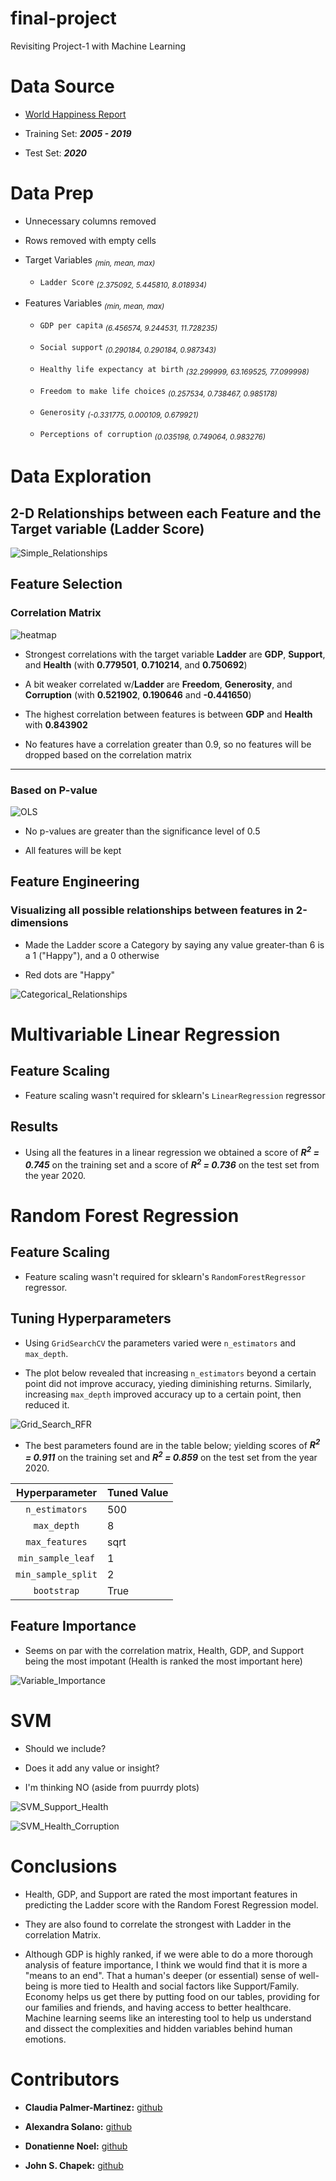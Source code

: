 # final-project
Revisiting Project-1 with Machine Learning

# Data Source  

* [World Happiness Report](https://worldhappiness.report/)  

* Training Set: **_2005 - 2019_**  

* Test Set: **_2020_**  

# Data Prep  

* Unnecessary columns removed  

* Rows removed with empty cells  

* Target Variables  _<sub>(min, mean, max)</sub>_  

	- `Ladder Score`  _<sub>(2.375092,  5.445810,  8.018934)</sub>_  

* Features Variables  _<sub>(min, mean, max)</sub>_  

	- `GDP per capita`  _<sub>(6.456574,  9.244531,  11.728235)</sub>_  

	- `Social support`  _<sub>(0.290184,  0.290184,  0.987343)</sub>_  

	- `Healthy life expectancy at birth`  _<sub>(32.299999,  63.169525,  77.099998)</sub>_  

	- `Freedom to make life choices`  _<sub>(0.257534,  0.738467,  0.985178)</sub>_  

	- `Generosity`  _<sub>(-0.331775,  0.000109,  0.679921)</sub>_  

	- `Perceptions of corruption`  _<sub>(0.035198,  0.749064,  0.983276)</sub>_  

# Data Exploration  

## 2-D Relationships between each Feature and the Target variable (Ladder Score)  

![Simple_Relationships](resources/Simple_Relationships.png)  

## Feature Selection  

### Correlation Matrix  

![heatmap](resources/heatmap.png)  

* Strongest correlations with the target variable **Ladder** are **GDP**, **Support**, and **Health** (with **0.779501**, **0.710214**, and **0.750692**)  

* A bit weaker correlated w/**Ladder** are **Freedom**, **Generosity**, and **Corruption** (with **0.521902**, **0.190646** and **-0.441650**)  

* The highest correlation between features is between **GDP** and **Health** with **0.843902**  

* No features have a correlation greater than 0.9, so no features will be dropped based on the correlation matrix  
---

### Based on P-value  

![OLS](resources/OLS.PNG)  

* No p-values are greater than the significance level of 0.5  

* All features will be kept

## Feature Engineering  

### Visualizing all possible relationships between features in 2-dimensions  

* Made the Ladder score a Category by saying any value greater-than 6 is a 1 ("Happy"), and a 0 otherwise  

* Red dots are "Happy"  

![Categorical_Relationships](resources/Categorical_Relationships.png)  

# Multivariable Linear Regression  

## Feature Scaling

* Feature scaling wasn't required for sklearn's `LinearRegression` regressor  

## Results

* Using all the features in a linear regression we obtained a score of **_R<sup>2</sup> = 0.745_** on the training set and a score of **_R<sup>2</sup> = 0.736_** on the test set from the year 2020.  

# Random Forest Regression  

## Feature Scaling

* Feature scaling wasn't required for sklearn's `RandomForestRegressor` regressor.  

## Tuning Hyperparameters

* Using `GridSearchCV` the parameters varied were `n_estimators` and `max_depth`.  

* The plot below revealed that increasing `n_estimators` beyond a certain point did not improve accuracy, yieding diminishing returns. Similarly, increasing `max_depth` improved accuracy up to a certain point, then reduced it.  

![Grid_Search_RFR](resources/grid_search_RFR.png)  
 
* The best parameters found are in the table below; yielding scores of **_R<sup>2</sup> = 0.911_** on the training set and **_R<sup>2</sup> = 0.859_** on the test set from the year 2020.  

|   Hyperparameter   | Tuned Value |
|:------------------:|-------------|
| `n_estimators`     |     500     |
| `max_depth`        |      8      |
| `max_features`     |     sqrt    |
| `min_sample_leaf`  |      1      |
| `min_sample_split` |      2      |
| `bootstrap`        |     True    |

## Feature Importance  

* Seems on par with the correlation matrix, Health, GDP, and Support being the most impotant (Health is ranked the most important here)

![Variable_Importance](resources/variable_importance.png)

# SVM  

* Should we include?  

* Does it add any value or insight?  

* I'm thinking NO  (aside from puurrdy plots)  
 

![SVM_Support_Health](resources/SVM_Support_Health.png)  

![SVM_Health_Corruption](resources/SVM_Health_Corruption.png)

# Conclusions

* Health, GDP, and Support are rated the most important features in predicting the Ladder score with the Random Forest Regression model.  

* They are also found to correlate the strongest with Ladder in the correlation Matrix.

* Although GDP is highly ranked, if we were able to do a more thorough analysis of feature importance, I think we would find that it is more a "means to an end". That a human's deeper (or essential) sense of well-being is more tied to Health and social factors like Support/Family. Economy helps us get there by putting food on our tables, providing for our families and friends, and having access to better healthcare. Machine learning seems like an interesting tool to help us understand and dissect the complexities and hidden variables behind human emotions.  


# Contributors 

* __Claudia Palmer-Martinez:__ [github](https://github.com/Claud50623)  

* __Alexandra Solano:__ [github](https://github.com/alexsolano36)  

* __Donatienne Noel:__ [github](https://github.com/donatiennenoel)  

* __John S. Chapek:__ [github](https://github.com/code-sparrow)


